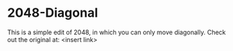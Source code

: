 # 2048-Diagonal
This is a simple edit of 2048, in which you can only move diagonally. Check out the original at: &lt;insert link>
